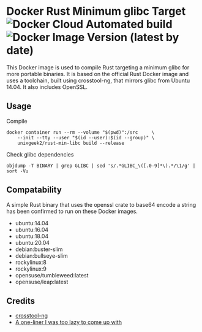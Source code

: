 # Docker Rust Minimum glibc Target ![Docker Cloud Automated build](https://img.shields.io/docker/cloud/automated/unixgeek2/rust-min-libc) ![Docker Image Version (latest by date)](https://img.shields.io/docker/v/unixgeek2/rust-min-libc)
This Docker image is used to compile Rust targeting a minimum glibc for more portable binaries. It is based on the official
Rust Docker image and uses a toolchain, built using crosstool-ng, that mirrors glibc from Ubuntu 14.04. It also includes OpenSSL.

[dockerhub-badge]:https://hub.docker.com/repository/docker/unixgeek2/rust-min-libc/general
## Usage
Compile

    docker container run --rm --volume "$(pwd)":/src     \
        --init --tty --user "$(id --user):$(id --group)" \
        unixgeek2/rust-min-libc build --release
Check glibc dependencies

    objdump -T BINARY | grep GLIBC | sed 's/.*GLIBC_\([.0-9]*\).*/\1/g' | sort -Vu

## Compatability
A simple Rust binary that uses the openssl crate to base64 encode a string has been confirmed to run on these Docker images.
* ubuntu:14.04
* ubuntu:16.04
* ubuntu:18.04
* ubuntu:20.04
* debian:buster-slim
* debian:bullseye-slim
* rockylinux:8
* rockylinux:9
* opensuse/tumbleweed:latest
* opensuse/leap:latest

## Credits
* [crosstool-ng](https://crosstool-ng.github.io/)
* [A one-liner I was too lazy to come up with](https://stackoverflow.com/questions/3436008/how-to-determine-version-of-glibc-glibcxx-binary-will-depend-on)
